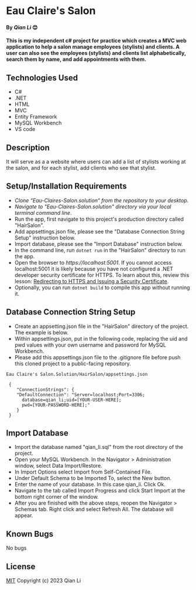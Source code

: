 # Eau Claire's Salon

#### By _Qian Li_ 😊

#### This is my independent c# project for practice which creates a MVC web application to help a salon manage employees (stylists) and clients. A user can also see the employees (stylists) and clients list alphabetically, search them by name, and add appointments with them.

## Technologies Used

* C#
* .NET
* HTML
* MVC
* Entity Framework
* MySQL Workbench
* VS code

## Description

It will serve as a a website where users can add a list of stylists working at the salon, and for each stylist, add clients who see that stylist. 

## Setup/Installation Requirements

* _Clone “Eau-Claires-Salon.solution“ from the repository to your desktop_.
* _Navigate to "Eau-Claires-Salon.solution" directory via your local terminal command line_.
* Run the app, first navigate to this project's production directory called "HairSalon". 
* Add appsettings.json file, please see the "Database Connection String Setup" instruction below.
* Import database, please see the "Import Database" instruction below.
* In the command line, run `dotnet run` in the "HairSalon" directory to run the app. 
* Open the browser to _https://localhost:5001_. If you cannot access localhost:5001 it is likely because you have not configured a .NET developer security certificate for HTTPS. To learn about this, review this lesson: [Redirecting to HTTPS and Issuing a Security Certificate](https://www.learnhowtoprogram.com/c-and-net/basic-web-applications/redirecting-to-https-and-issuing-a-security-certificate).
* Optionally, you can run `dotnet build` to compile this app without running it.

## Database Connection String Setup 

* Create an appsetting.json file in the "HairSalon" directory of the project. The example is below.
* Within appsettings.json, put in the following code, replacing the uid and pwd values with your own username and password for MySQL Workbench.
* Please add this appsettings.json file to the .gitignore file before push this cloned project to a public-facing repository.

```
Eau Claire's Salon.Solution/HairSalon/appsettings.json

 {
    "ConnectionStrings": {
    "DefaultConnection": "Server=localhost;Port=3306;
      database=qian_li;uid=[YOUR-USER-HERE];
      pwd=[YOUR-PASSWORD-HERE];"
    }
 }
```

## Import Database
* Import the database named "qian_li.sql" from the root directory of the project.
* Open your MySQL Workbench. In the Navigator > Administration window, select Data Import/Restore.
* In Import Options select Import from Self-Contained File.
* Under Default Schema to be Imported To, select the New button.
* Enter the name of your database. In this case qian_li. Click Ok.
* Navigate to the tab called Import Progress and click Start Import at the bottom right corner of the window.
* After you are finished with the above steps, reopen the Navigator > Schemas tab. Right click and select Refresh All. The database will appear.

## Known Bugs

No bugs 

## License
[MIT](license.txt)
Copyright (c) 2023 Qian Li
